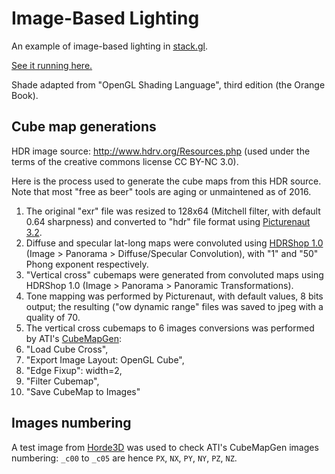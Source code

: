 # Image-Based Lighting
An example of image-based lighting in [stack.gl](http://stack.gl).

[See it running here.](http://oparisy.github.io/ImageBasedLighting/)

Shade adapted from "OpenGL Shading Language", third edition (the Orange Book).

## Cube map generations
HDR image source: http://www.hdrv.org/Resources.php (used under the terms of the creative commons license CC BY-NC 3.0).

Here is the process used to generate the cube maps from this HDR source. Note that most "free as beer" tools are aging or unmaintened as of 2016.
 1. The original "exr" file was resized to 128x64 (Mitchell filter, with default 0.64 sharpness) and converted to "hdr" file format using [Picturenaut 3.2](http://www.hdrlabs.com/picturenaut/).
 2. Diffuse and specular lat-long maps were convoluted using [HDRShop 1.0](http://www.gamedev.net/topic/477273-hdr-shop-no-longer-available/) (Image > Panorama > Diffuse/Specular Convolution), with "1" and "50" Phong exponent respectively.
 3. "Vertical cross" cubemaps were generated from convoluted maps using HDRShop 1.0 (Image > Panorama > Panoramic Transformations).
 4. Tone mapping was performed by Picturenaut, with default values, 8 bits output; the resulting ("ow dynamic range" files was saved to jpeg with a quality of 70.
 5. The vertical cross cubemaps to 6 images conversions was performed by ATI's [CubeMapGen](http://developer.amd.com/tools-and-sdks/archive/legacy-cpu-gpu-tools/cubemapgen/):
   1. "Load Cube Cross",
   2. "Export Image Layout: OpenGL Cube",
   3. "Edge Fixup": width=2,
   4. "Filter Cubemap",
   5. "Save CubeMap to Images"

## Images numbering
A test image from [Horde3D](http://open-projects.net/~shahn/darcs/old/Horde3D_Linux_64bit/Horde3D/Docs/_formats.html)
 was used to check ATI's CubeMapGen images numbering: `_c00` to `_c05` are hence `PX`, `NX`, `PY`, `NY`, `PZ`, `NZ`.
 